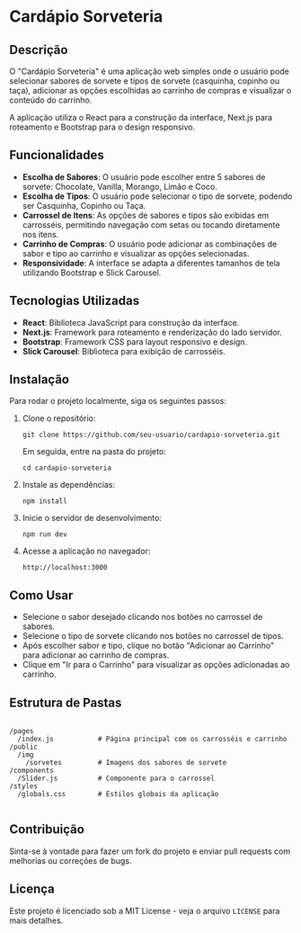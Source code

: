 <h1>Cardápio Sorveteria</h1>

  <h2>Descrição</h2>
  <p>O "Cardápio Sorveteria" é uma aplicação web simples onde o usuário pode selecionar sabores de sorvete e tipos de sorvete (casquinha, copinho ou taça), adicionar as opções escolhidas ao carrinho de compras e visualizar o conteúdo do carrinho.</p>
 <p>A aplicação utiliza o React para a construção da interface, Next.js para roteamento e Bootstrap para o design responsivo.</p>

 <h2>Funcionalidades</h2>
 <ul>
   <li><strong>Escolha de Sabores</strong>: O usuário pode escolher entre 5 sabores de sorvete: Chocolate, Vanilla, Morango, Limão e Coco.</li>   <li><strong>Escolha de Tipos</strong>: O usuário pode selecionar o tipo de sorvete, podendo ser Casquinha, Copinho ou Taça.</li>
  <li><strong>Carrossel de Itens</strong>: As opções de sabores e tipos são exibidas em carrosséis, permitindo navegação com setas ou tocando diretamente nos itens.</li>
    <li><strong>Carrinho de Compras</strong>: O usuário pode adicionar as combinações de sabor e tipo ao carrinho e visualizar as opções selecionadas.</li>
  <li><strong>Responsividade</strong>: A interface se adapta a diferentes tamanhos de tela utilizando Bootstrap e Slick Carousel.</li>
   </ul>

   <h2>Tecnologias Utilizadas</h2>
  <ul>
 <li><strong>React</strong>: Biblioteca JavaScript para construção da interface.</li>
 <li><strong>Next.js</strong>: Framework para roteamento e renderização do lado servidor.</li>
 <li><strong>Bootstrap</strong>: Framework CSS para layout responsivo e design.</li>
 <li><strong>Slick Carousel</strong>: Biblioteca para exibição de carrosséis.</li>
 </ul>

 <h2>Instalação</h2>
 <p>Para rodar o projeto localmente, siga os seguintes passos:</p>
 <ol>
<li>Clone o repositório:
    <pre><code>git clone https://github.com/seu-usuario/cardapio-sorveteria.git</code></pre>
      <p>Em seguida, entre na pasta do projeto:</p>
       <pre><code>cd cardapio-sorveteria</code></pre>
   </li>
    <li>Instale as dependências:
     <pre><code>npm install</code></pre>
   </li>
   <li>Inicie o servidor de desenvolvimento:
            <pre><code>npm run dev</code></pre>
   </li>
  <li>Acesse a aplicação no navegador:
    <pre><code>http://localhost:3000</code></pre>
     </li>
 </ol>

 <h2>Como Usar</h2>
 <ul>
<li>Selecione o sabor desejado clicando nos botões no carrossel de sabores.</li>
   <li>Selecione o tipo de sorvete clicando nos botões no carrossel de tipos.</li>
  <li>Após escolher sabor e tipo, clique no botão "Adicionar ao Carrinho" para adicionar ao carrinho de compras.</li>
   <li>Clique em "Ir para o Carrinho" para visualizar as opções adicionadas ao carrinho.</li> </ul>
<h2>Estrutura de Pastas</h2>
   <pre><code>
/pages
  /index.js           # Página principal com os carrosséis e carrinho
/public
  /img
    /sorvetes         # Imagens dos sabores de sorvete
/components
  /Slider.js          # Componente para o carrossel
/styles
  /globals.css        # Estilos globais da aplicação
    </code></pre>

<h2>Contribuição</h2>
<p>Sinta-se à vontade para fazer um fork do projeto e enviar pull requests com melhorias ou correções de bugs.</p>

<h2>Licença</h2>
<p>Este projeto é licenciado sob a MIT License - veja o arquivo <code>LICENSE</code> para mais detalhes.</p>
